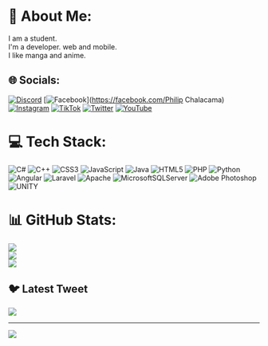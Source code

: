 # 💫 About Me:
I am a student.<br>I'm a developer. web and mobile.<br>I like manga and anime.


## 🌐 Socials:
[![Discord](https://img.shields.io/badge/Discord-%237289DA.svg?logo=discord&logoColor=white)](https://discord.gg/PHILIP#8465) [![Facebook](https://img.shields.io/badge/Facebook-%231877F2.svg?logo=Facebook&logoColor=white)](https://facebook.com/Philip Chalacama) [![Instagram](https://img.shields.io/badge/Instagram-%23E4405F.svg?logo=Instagram&logoColor=white)](https://instagram.com/philipchalacama) [![TikTok](https://img.shields.io/badge/TikTok-%23000000.svg?logo=TikTok&logoColor=white)](https://tiktok.com/@philipchalacama) [![Twitter](https://img.shields.io/badge/Twitter-%231DA1F2.svg?logo=Twitter&logoColor=white)](https://twitter.com/philipchalacama) [![YouTube](https://img.shields.io/badge/YouTube-%23FF0000.svg?logo=YouTube&logoColor=white)](https://youtube.com/@philipchala5009) 

# 💻 Tech Stack:
![C#](https://img.shields.io/badge/c%23-%23239120.svg?style=for-the-badge&logo=c-sharp&logoColor=white) ![C++](https://img.shields.io/badge/c++-%2300599C.svg?style=for-the-badge&logo=c%2B%2B&logoColor=white) ![CSS3](https://img.shields.io/badge/css3-%231572B6.svg?style=for-the-badge&logo=css3&logoColor=white) ![JavaScript](https://img.shields.io/badge/javascript-%23323330.svg?style=for-the-badge&logo=javascript&logoColor=%23F7DF1E) ![Java](https://img.shields.io/badge/java-%23ED8B00.svg?style=for-the-badge&logo=java&logoColor=white) ![HTML5](https://img.shields.io/badge/html5-%23E34F26.svg?style=for-the-badge&logo=html5&logoColor=white) ![PHP](https://img.shields.io/badge/php-%23777BB4.svg?style=for-the-badge&logo=php&logoColor=white) ![Python](https://img.shields.io/badge/python-3670A0?style=for-the-badge&logo=python&logoColor=ffdd54) ![Angular](https://img.shields.io/badge/angular-%23DD0031.svg?style=for-the-badge&logo=angular&logoColor=white) ![Laravel](https://img.shields.io/badge/laravel-%23FF2D20.svg?style=for-the-badge&logo=laravel&logoColor=white) ![Apache](https://img.shields.io/badge/apache-%23D42029.svg?style=for-the-badge&logo=apache&logoColor=white) ![MicrosoftSQLServer](https://img.shields.io/badge/Microsoft%20SQL%20Sever-CC2927?style=for-the-badge&logo=microsoft%20sql%20server&logoColor=white) ![Adobe Photoshop](https://img.shields.io/badge/adobephotoshop-%2331A8FF.svg?style=for-the-badge&logo=adobephotoshop&logoColor=white) ![UNITY](https://img.shields.io/badge/Unity-%2320232a.svg?style=for-the-badge&logo=unity&logoColor=white)
# 📊 GitHub Stats:
![](https://github-readme-stats.vercel.app/api?username=chalacama&theme=dark&hide_border=false&include_all_commits=false&count_private=false)<br/>
![](https://github-readme-streak-stats.herokuapp.com/?user=chalacama&theme=dark&hide_border=false)<br/>
![](https://github-readme-stats.vercel.app/api/top-langs/?username=chalacama&theme=dark&hide_border=false&include_all_commits=false&count_private=false&layout=compact)

## 🐦 Latest Tweet
[![](https://gtce.itsvg.in/api?username=philipchalacama)](https://github.com/VishwaGauravIn/github-twitter-card-embed)

---
[![](https://visitcount.itsvg.in/api?id=chalacama&icon=0&color=0)](https://visitcount.itsvg.in)

<!-- Proudly created with GPRM ( https://gprm.itsvg.in ) -->
